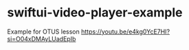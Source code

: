 # swiftui-video-player-example
Example for OTUS lesson https://youtu.be/e4kg0YcE7HI?si=O04xDMAyLUadEpIb
